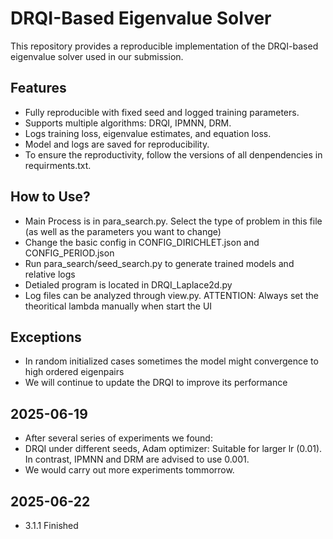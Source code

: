 # DRQI-Based Eigenvalue Solver

This repository provides a reproducible implementation of the DRQI-based eigenvalue solver used in our submission.

## Features
- Fully reproducible with fixed seed and logged training parameters.
- Supports multiple algorithms: DRQI, IPMNN, DRM.
- Logs training loss, eigenvalue estimates, and equation loss.
- Model and logs are saved for reproducibility.
- To ensure the reproductivity, follow the versions of all denpendencies in requirments.txt.

## How to Use?
- Main Process is in para_search.py. Select the type of problem in this file (as well as the parameters you want to change)
- Change the basic config in CONFIG_DIRICHLET.json and CONFIG_PERIOD.json
- Run para_search/seed_search.py to generate trained models and relative logs
- Detialed program is located in DRQI_Laplace2d.py
- Log files can be analyzed through view.py. ATTENTION: Always set the theoritical lambda manually when start the UI

## Exceptions
- In random initialized cases sometimes the model might convergence to high ordered eigenpairs
- We will continue to update the DRQI to improve its performance

## 2025-06-19
- After several series of experiments we found: 
- DRQI under different seeds, Adam optimizer: Suitable for larger lr (0.01). In contrast, IPMNN and DRM are advised to use 0.001.
- We would carry out more experiments tommorrow.

## 2025-06-22
- 3.1.1 Finished
